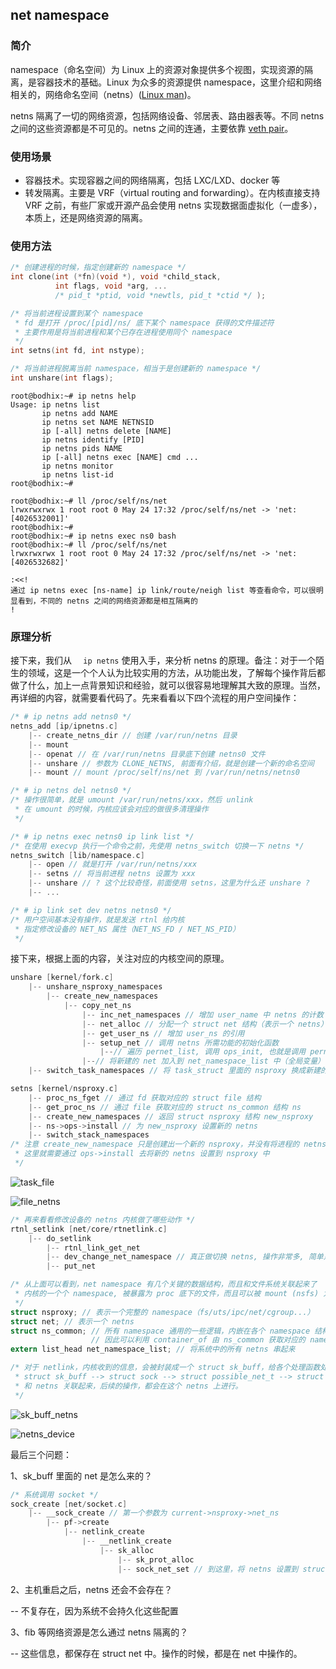 ## net namespace

### 简介

namespace（命名空间）为 Linux 上的资源对象提供多个视图，实现资源的隔离，是容器技术的基础。Linux 为众多的资源提供 namespace，这里介绍和网络相关的，网络命名空间（netns）([Linux man]( http://man7.org/linux/man-pages/man7/network_namespaces.7.html ))。

netns 隔离了一切的网络资源，包括网络设备、邻居表、路由器表等。不同 netns 之间的这些资源都是不可见的。netns 之间的连通，主要依靠 [veth pair](veth-pair-link)。

### 使用场景

- 容器技术。实现容器之间的网络隔离，包括 LXC/LXD、docker 等
- 转发隔离。主要是 VRF（virtual routing and forwarding）。在内核直接支持 VRF 之前，有些厂家或开源产品会使用 netns 实现数据面虚拟化（一虚多），本质上，还是网络资源的隔离。

### 使用方法

```c
/* 创建进程的时候，指定创建新的 namespace */
int clone(int (*fn)(void *), void *child_stack,
          int flags, void *arg, ...
          /* pid_t *ptid, void *newtls, pid_t *ctid */ );

/* 将当前进程设置到某个 namespace
 * fd 是打开 /proc/[pid]/ns/ 底下某个 namespace 获得的文件描述符
 * 主要作用是将当前进程和某个已存在进程使用同个 namespace
 */
int setns(int fd, int nstype);

/* 将当前进程脱离当前 namespace，相当于是创建新的 namespace */
int unshare(int flags);
```

```shell
root@bodhix:~# ip netns help
Usage: ip netns list
       ip netns add NAME
       ip netns set NAME NETNSID
       ip [-all] netns delete [NAME]
       ip netns identify [PID]
       ip netns pids NAME
       ip [-all] netns exec [NAME] cmd ...
       ip netns monitor
       ip netns list-id
root@bodhix:~# 

root@bodhix:~# ll /proc/self/ns/net 
lrwxrwxrwx 1 root root 0 May 24 17:32 /proc/self/ns/net -> 'net:[4026532001]'
root@bodhix:~# 
root@bodhix:~# ip netns exec ns0 bash
root@bodhix:~# ll /proc/self/ns/net 
lrwxrwxrwx 1 root root 0 May 24 17:32 /proc/self/ns/net -> 'net:[4026532682]'

:<<!
通过 ip netns exec [ns-name] ip link/route/neigh list 等查看命令，可以很明显看到，不同的 netns 之间的网络资源都是相互隔离的
!
```

### 原理分析

接下来，我们从 ```  ip netns``` 使用入手，来分析 netns 的原理。备注：对于一个陌生的领域，这是一个个人认为比较实用的方法，从功能出发，了解每个操作背后都做了什么，加上一点背景知识和经验，就可以很容易地理解其大致的原理。当然，再详细的内容，就需要看代码了。先来看看以下四个流程的用户空间操作：

```c
/* # ip netns add netns0 */
netns_add [ip/ipnetns.c]
    |-- create_netns_dir // 创建 /var/run/netns 目录
    |-- mount
    |-- openat // 在 /var/run/netns 目录底下创建 netns0 文件
    |-- unshare // 参数为 CLONE_NETNS, 前面有介绍，就是创建一个新的命名空间
    |-- mount // mount /proc/self/ns/net 到 /var/run/netns/netns0
```

```c
/* # ip netns del netns0 */
/* 操作很简单，就是 umount /var/run/netns/xxx，然后 unlink
 * 在 umount 的时候，内核应该会对应的做很多清理操作
 */
```

```c
/* # ip netns exec netns0 ip link list */
/* 在使用 execvp 执行一个命令之前，先使用 netns_switch 切换一下 netns */
netns_switch [lib/namespace.c]
    |-- open // 就是打开 /var/run/netns/xxx
    |-- setns // 将当前进程 netns 设置为 xxx
    |-- unshare // ? 这个比较奇怪，前面使用 setns，这里为什么还 unshare ?
    |-- ...
```

```c
/* # ip link set dev netns netns0 */
/* 用户空间基本没有操作，就是发送 rtnl 给内核
 * 指定修改设备的 NET_NS 属性（NET_NS_FD / NET_NS_PID）
 */
```

接下来，根据上面的内容，关注对应的内核空间的原理。

```c
unshare [kernel/fork.c]
    |-- unshare_nsproxy_namespaces
    	|-- create_new_namespaces
    		|-- copy_net_ns
    			|-- inc_net_namespaces // 增加 user_name 中 netns 的计数
    			|-- net_alloc // 分配一个 struct net 结构（表示一个 netns）
                |-- get_user_ns // 增加 user_ns 的引用
                |-- setup_net // 调用 netns 所需功能的初始化函数
                    |--// 遍历 pernet_list, 调用 ops_init, 也就是调用 pernet_list 元素的 init
                |--// 将新建的 net 加入到 net_namespace_list 中（全局变量）
	|-- switch_task_namespaces // 将 task_struct 里面的 nsproxy 换成新建的 nsproxy 结构

setns [kernel/nsproxy.c]
	|-- proc_ns_fget // 通过 fd 获取对应的 struct file 结构
    |-- get_proc_ns // 通过 file 获取对应的 struct ns_common 结构 ns
    |-- create_new_namespaces // 返回 struct nsproxy 结构 new_nsproxy
    |-- ns->ops->install // 为 new_nsproxy 设置新的 netns
    |-- switch_stack_namespaces
/* 注意 create_new_namespace 只是创建出一个新的 nsproxy，并没有将进程的 netns 设置为指定的
 * 这里就需要通过 ops->install 去将新的 netns 设置到 nsproxy 中
 */
```

![task_file](https://bodhix.github.io/network-docs/dataplane/images/task_file.png)

![file_netns]( https://bodhix.github.io/network-docs/dataplane/images/file_netns.png )

```c
/* 再来看看修改设备的 netns 内核做了哪些动作 */
rtnl_setlink [net/core/rtnetlink.c]
	|-- do_setlink
        |-- rtnl_link_get_net
        |-- dev_change_net_namespace // 真正做切换 netns, 操作非常多, 简单点说，就是进行了一次反注册和注册 "a mini version of register_netdevice unregister_netdevice"
        |-- put_net

/* 从上面可以看到，net namespace 有几个关键的数据结构，而且和文件系统关联起来了
 * 内核的一个个 namespace, 被暴露为 proc 底下的文件，而且可以被 mount (nsfs) 为文件持久化下来
 */
struct nsproxy; // 表示一个完整的 namespace（fs/uts/ipc/net/cgroup...）
struct net; // 表示一个 netns
struct ns_common; // 所有 namespace 通用的一些逻辑，内嵌在各个 namespace 结构里
				  // 因此可以利用 container_of 由 ns_common 获取对应的 namespace
extern list_head net_namespace_list; // 将系统中的所有 netns 串起来

/* 对于 netlink，内核收到的信息，会被封装成一个 struct sk_buff，给各个处理函数处理
 * struct sk_buff --> struct sock --> struct possible_net_t --> struct net
 * 和 netns 关联起来，后续的操作，都会在这个 netns 上进行。
 */
```

![sk_buff_netns](https://bodhix.github.io/network-docs/dataplane/images/sk_buff_netns.png)

![netns_device]( https://bodhix.github.io/network-docs/dataplane/images/netns_device.png )

最后三个问题：

1、sk_buff 里面的 net 是怎么来的？

```c
/* 系统调用 socket */
sock_create [net/socket.c]
    |-- __sock_create // 第一个参数为 current->nsproxy->net_ns
    	|-- pf->create
    		|-- netlink_create
    			|-- __netlink_create
    				|-- sk_alloc
    					|-- sk_prot_alloc
    					|-- sock_net_set // 到这里，将 netns 设置到 struct sock 中
```

2、主机重启之后，netns 还会不会存在？

-- 不复存在，因为系统不会持久化这些配置

3、fib 等网络资源是怎么通过 netns 隔离的？

-- 这些信息，都保存在 struct net 中。操作的时候，都是在 net 中操作的。